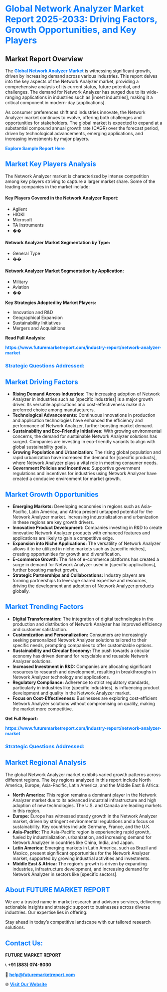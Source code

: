 <h1 style="color: #007BFF;">Global Network Analyzer Market Report 2025-2033: Driving Factors, Growth Opportunities, and Key Players</h1>

<section id="overview">
<h2>Market Report Overview</h2>
<p>The <a href="https://www.futuremarketreport.com/industry-report/network-analyzer-market" style="color: #007BFF; text-decoration: none;"><strong>Global Network Analyzer Market</strong></a> is witnessing significant growth, driven by increasing demand across various industries. This report delves into the key aspects of the Network Analyzer market, providing a comprehensive analysis of its current status, future potential, and challenges. The demand for Network Analyzer has surged due to its wide-ranging applications in industries such as [insert industries], making it a critical component in modern-day [applications].</p>
<p>As consumer preferences shift and industries innovate, the Network Analyzer market continues to evolve, offering both challenges and opportunities for stakeholders. The global market is expected to expand at a substantial compound annual growth rate (CAGR) over the forecast period, driven by technological advancements, emerging applications, and increasing investments by major players.</p>
</section>

<section id="overview">
<p><a href="https://www.futuremarketreport.com/request-sample/reportId=118523" style="color: #007BFF; text-decoration: none;"><strong>Explore Sample Report Here</strong></a></p>
</section>

<section id="key-players">
<h2 style="color: #007BFF;">Market Key Players Analysis</h2>
<p>The Network Analyzer market is characterized by intense competition among key players striving to capture a larger market share. Some of the leading companies in the market include:</p>
<h4>Key Players Covered in the Network Analyzer Report:</h4>
<ul><li>Agilent</li><li>HIOKI</li><li>Microsoft</li><li>TA Instruments</li><li>��</li></ul>
<h4>Network Analyzer Market Segmentation by Type:</h4>
<ul><li>General Type</li><li>��</li></ul>

<h4>Network Analyzer Market Segmentation by Application:</h4>
<ul><li>Military</li><li>Aviation</li><li>��</li></ul>
<p><strong>Key Strategies Adopted by Market Players:</strong></p>
<ul>
<li>Innovation and R&D</li>
<li>Geographical Expansion</li>
<li>Sustainability Initiatives</li>
<li>Mergers and Acquisitions</li>
</ul>
</section>

<section>
<p><strong>Read Full Analysis: </strong></p><a href="https://www.futuremarketreport.com/industry-report/network-analyzer-market" style="color: #007BFF; text-decoration: none;"><strong>https://www.futuremarketreport.com/industry-report/network-analyzer-market</strong></a>
<h3 style="color: #007BFF;">Strategic Questions Addressed:</h3>
</section>

<section id="driving-factors">
<h2 style="color: #007BFF;">Market Driving Factors</h2>
<ul>
<li><strong>Rising Demand Across Industries:</strong> The increasing adoption of Network Analyzer in industries such as [specific industries] is a major growth driver. Its versatile applications and cost-effectiveness make it a preferred choice among manufacturers.</li>
<li><strong>Technological Advancements:</strong> Continuous innovations in production and application technologies have enhanced the efficiency and performance of Network Analyzer, further boosting market demand.</li>
<li><strong>Sustainability and Eco-Friendly Initiatives:</strong> With growing environmental concerns, the demand for sustainable Network Analyzer solutions has surged. Companies are investing in eco-friendly variants to align with global sustainability goals.</li>
<li><strong>Growing Population and Urbanization:</strong> The rising global population and rapid urbanization have increased the demand for [specific products], where Network Analyzer plays a vital role in meeting consumer needs.</li>
<li><strong>Government Policies and Incentives:</strong> Supportive government regulations and incentives for industries using Network Analyzer have created a conducive environment for market growth.</li>
</ul>
</section>

<section id="growth-opportunities">
<h2 style="color: #007BFF;">Market Growth Opportunities</h2>
<ul>
<li><strong>Emerging Markets:</strong> Developing economies in regions such as Asia-Pacific, Latin America, and Africa present untapped potential for the Network Analyzer market. Increasing industrialization and urbanization in these regions are key growth drivers.</li>
<li><strong>Innovative Product Development:</strong> Companies investing in R&D to create innovative Network Analyzer products with enhanced features and applications are likely to gain a competitive edge.</li>
<li><strong>Expansion into Niche Applications:</strong> The versatility of Network Analyzer allows it to be utilized in niche markets such as [specific niches], creating opportunities for growth and diversification.</li>
<li><strong>E-commerce Growth:</strong> The rise of e-commerce platforms has created a surge in demand for Network Analyzer used in [specific applications], further boosting market growth.</li>
<li><strong>Strategic Partnerships and Collaborations:</strong> Industry players are forming partnerships to leverage shared expertise and resources, driving the development and adoption of Network Analyzer products globally.</li>
</ul>
</section>

<section id="trending-factors">
<h2 style="color: #007BFF;">Market Trending Factors</h2>
<ul>
<li><strong>Digital Transformation:</strong> The integration of digital technologies in the production and distribution of Network Analyzer has improved efficiency and customer satisfaction.</li>
<li><strong>Customization and Personalization:</strong> Consumers are increasingly seeking personalized Network Analyzer solutions tailored to their specific needs, prompting companies to offer customizable options.</li>
<li><strong>Sustainability and Circular Economy:</strong> The push towards a circular economy has driven demand for recyclable and reusable Network Analyzer solutions.</li>
<li><strong>Increased Investment in R&D:</strong> Companies are allocating significant resources to research and development, resulting in breakthroughs in Network Analyzer technology and applications.</li>
<li><strong>Regulatory Compliance:</strong> Adherence to strict regulatory standards, particularly in industries like [specific industries], is influencing product development and quality in the Network Analyzer market.</li>
<li><strong>Focus on Cost-Effectiveness:</strong> Businesses are exploring cost-efficient Network Analyzer solutions without compromising on quality, making the market more competitive.</li>
</ul>
</section>

<section>
<p><strong>Get Full Report: </strong></p><a href="https://www.futuremarketreport.com/industry-report/network-analyzer-market" style="color: #007BFF; text-decoration: none;"><strong>https://www.futuremarketreport.com/industry-report/network-analyzer-market</strong></a>
<h3 style="color: #007BFF;">Strategic Questions Addressed:</h3>
</section>


<section id="regional-analysis">
<h2 style="color: #007BFF;">Market Regional Analysis</h2>
<p>The global Network Analyzer market exhibits varied growth patterns across different regions. The key regions analyzed in this report include North America, Europe, Asia-Pacific, Latin America, and the Middle East & Africa:</p>
<ul>
<li><strong>North America:</strong> This region remains a dominant player in the Network Analyzer market due to its advanced industrial infrastructure and high adoption of new technologies. The U.S. and Canada are leading markets in this region.</li>
<li><strong>Europe:</strong> Europe has witnessed steady growth in the Network Analyzer market, driven by stringent environmental regulations and a focus on sustainability. Key countries include Germany, France, and the U.K.</li>
<li><strong>Asia-Pacific:</strong> The Asia-Pacific region is experiencing rapid growth, fueled by industrialization, urbanization, and increasing demand for Network Analyzer in countries like China, India, and Japan.</li>
<li><strong>Latin America:</strong> Emerging markets in Latin America, such as Brazil and Mexico, present significant opportunities for the Network Analyzer market, supported by growing industrial activities and investments.</li>
<li><strong>Middle East & Africa:</strong> The region’s growth is driven by expanding industries, infrastructure development, and increasing demand for Network Analyzer in sectors like [specific sectors].</li>
</ul>
</section>

<footer>
<h2 style="color: #007BFF;">About FUTURE MARKET REPORT</h2>
<p>We are a trusted name in market research and advisory services, delivering actionable insights and strategic support to businesses across diverse industries. Our expertise lies in offering:</p>

<p>Stay ahead in today’s competitive landscape with our tailored research solutions.</p>

<h2 style="color: #007BFF;">Contact Us:</h2>
<p><strong>FUTURE MARKET REPORT</strong></p>
<p>📞 <strong>+91 (883) 074-8030</strong></p>
<p>📧 <strong><a href="mailto:help@futuremarketreport.com" style="color: #007BFF;">help@futuremarketreport.com</a></strong></p>
<p>🌐 <strong><a href="https://www.futuremarketreport.com/" style="color: #007BFF;">Visit Our Website</a></strong></p>
</footer>